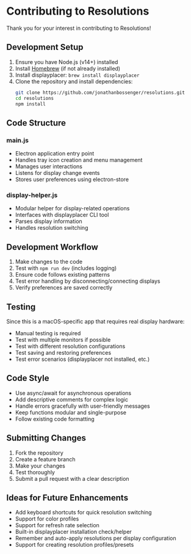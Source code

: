 # Contributing to Resolutions

Thank you for your interest in contributing to Resolutions!

## Development Setup

1. Ensure you have Node.js (v14+) installed
2. Install [Homebrew](https://brew.sh/) (if not already installed)
3. Install displayplacer: `brew install displayplacer`
4. Clone the repository and install dependencies:
   ```bash
   git clone https://github.com/jonathanbossenger/resolutions.git
   cd resolutions
   npm install
   ```

## Code Structure

### main.js
- Electron application entry point
- Handles tray icon creation and menu management
- Manages user interactions
- Listens for display change events
- Stores user preferences using electron-store

### display-helper.js
- Modular helper for display-related operations
- Interfaces with displayplacer CLI tool
- Parses display information
- Handles resolution switching

## Development Workflow

1. Make changes to the code
2. Test with `npm run dev` (includes logging)
3. Ensure code follows existing patterns
4. Test error handling by disconnecting/connecting displays
5. Verify preferences are saved correctly

## Testing

Since this is a macOS-specific app that requires real display hardware:
- Manual testing is required
- Test with multiple monitors if possible
- Test with different resolution configurations
- Test saving and restoring preferences
- Test error scenarios (displayplacer not installed, etc.)

## Code Style

- Use async/await for asynchronous operations
- Add descriptive comments for complex logic
- Handle errors gracefully with user-friendly messages
- Keep functions modular and single-purpose
- Follow existing code formatting

## Submitting Changes

1. Fork the repository
2. Create a feature branch
3. Make your changes
4. Test thoroughly
5. Submit a pull request with a clear description

## Ideas for Future Enhancements

- Add keyboard shortcuts for quick resolution switching
- Support for color profiles
- Support for refresh rate selection
- Built-in displayplacer installation check/helper
- Remember and auto-apply resolutions per display configuration
- Support for creating resolution profiles/presets
